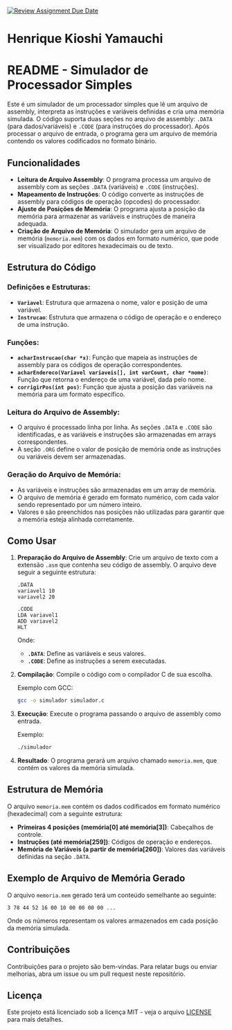 [![Review Assignment Due Date](https://classroom.github.com/assets/deadline-readme-button-22041afd0340ce965d47ae6ef1cefeee28c7c493a6346c4f15d667ab976d596c.svg)](https://classroom.github.com/a/FLG6_3H5)
# Henrique Kioshi Yamauchi 

# README - Simulador de Processador Simples

Este é um simulador de um processador simples que lê um arquivo de assembly, interpreta as instruções e variáveis definidas e cria uma memória simulada. O código suporta duas seções no arquivo de assembly: `.DATA` (para dados/variáveis) e `.CODE` (para instruções do processador). Após processar o arquivo de entrada, o programa gera um arquivo de memória contendo os valores codificados no formato binário.

## Funcionalidades
- **Leitura de Arquivo Assembly**: O programa processa um arquivo de assembly com as seções `.DATA` (variáveis) e `.CODE` (instruções).
- **Mapeamento de Instruções**: O código converte as instruções de assembly para códigos de operação (opcodes) do processador.
- **Ajuste de Posições de Memória**: O programa ajusta a posição da memória para armazenar as variáveis e instruções de maneira adequada.
- **Criação de Arquivo de Memória**: O simulador gera um arquivo de memória (`memoria.mem`) com os dados em formato numérico, que pode ser visualizado por editores hexadecimais ou de texto.

## Estrutura do Código

### Definições e Estruturas:
- **`Variavel`**: Estrutura que armazena o nome, valor e posição de uma variável.
- **`Instrucao`**: Estrutura que armazena o código de operação e o endereço de uma instrução.

### Funções:
- **`acharInstrucao(char *x)`**: Função que mapeia as instruções de assembly para os códigos de operação correspondentes.
- **`acharEndereco(Variavel variaveis[], int varCount, char *nome)`**: Função que retorna o endereço de uma variável, dada pelo nome.
- **`corrigirPos(int pos)`**: Função que ajusta a posição das variáveis na memória para um formato específico.

### Leitura do Arquivo de Assembly:
- O arquivo é processado linha por linha. As seções `.DATA` e `.CODE` são identificadas, e as variáveis e instruções são armazenadas em arrays correspondentes.
- A seção `.ORG` define o valor de posição de memória onde as instruções ou variáveis devem ser armazenadas.

### Geração do Arquivo de Memória:
- As variáveis e instruções são armazenadas em um array de memória.
- O arquivo de memória é gerado em formato numérico, com cada valor sendo representado por um número inteiro.
- Valores `0` são preenchidos nas posições não utilizadas para garantir que a memória esteja alinhada corretamente.

## Como Usar

1. **Preparação do Arquivo de Assembly**:
   Crie um arquivo de texto com a extensão `.asm` que contenha seu código de assembly. O arquivo deve seguir a seguinte estrutura:

   ```
   .DATA
   variavel1 10
   variavel2 20

   .CODE
   LDA variavel1
   ADD variavel2
   HLT
   ```

   Onde:
   - **`.DATA`**: Define as variáveis e seus valores.
   - **`.CODE`**: Define as instruções a serem executadas.

2. **Compilação**:
   Compile o código com o compilador C de sua escolha.

   Exemplo com GCC:
   ```bash
   gcc -o simulador simulador.c
   ```

3. **Execução**:
   Execute o programa passando o arquivo de assembly como entrada.

   Exemplo:
   ```bash
   ./simulador
   ```

4. **Resultado**:
   O programa gerará um arquivo chamado `memoria.mem`, que contém os valores da memória simulada.

## Estrutura de Memória

O arquivo `memoria.mem` contém os dados codificados em formato numérico (hexadecimal) com a seguinte estrutura:

- **Primeiras 4 posições (memória[0] até memória[3])**: Cabeçalhos de controle.
- **Instruções (até memória[259])**: Códigos de operação e endereços.
- **Memória de Variáveis (a partir de memória[260])**: Valores das variáveis definidas na seção `.DATA`.

## Exemplo de Arquivo de Memória Gerado
O arquivo `memoria.mem` gerado terá um conteúdo semelhante ao seguinte:

```
3 78 44 52 16 00 10 00 00 00 00 ...
```

Onde os números representam os valores armazenados em cada posição da memória simulada.

## Contribuições

Contribuições para o projeto são bem-vindas. Para relatar bugs ou enviar melhorias, abra um issue ou um pull request neste repositório.

## Licença

Este projeto está licenciado sob a licença MIT - veja o arquivo [LICENSE](LICENSE) para mais detalhes.
